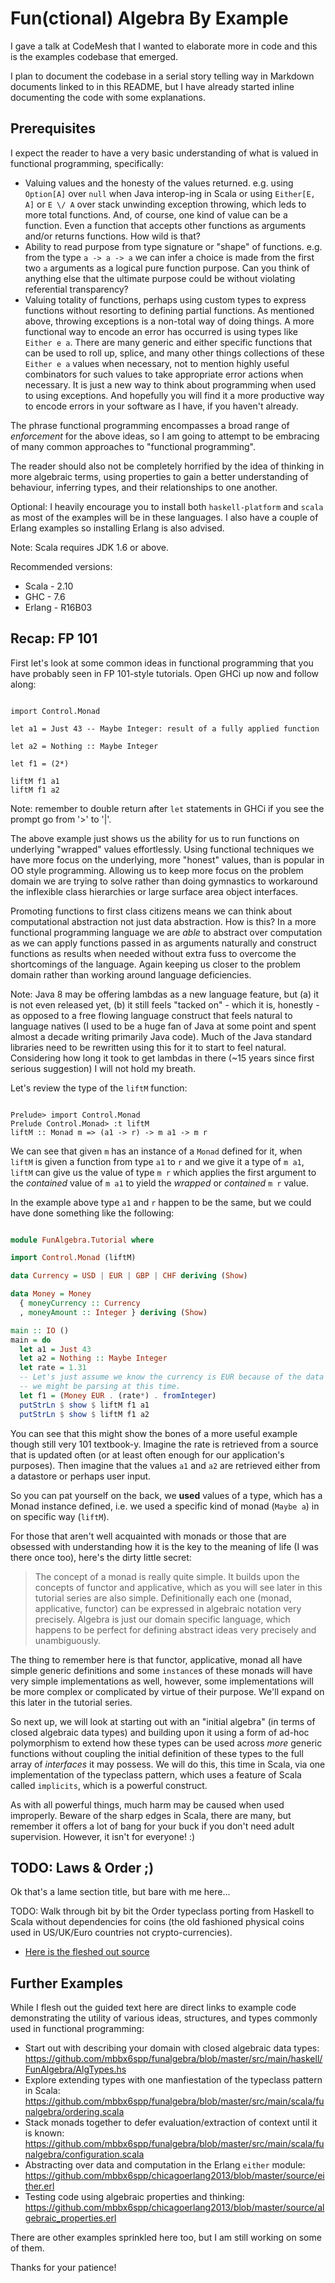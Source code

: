 # Fun(ctional) Algebra By Example

I gave a talk at CodeMesh that I wanted to elaborate more in code and this is
the examples codebase that emerged.

I plan to document the codebase in a serial story telling way in Markdown
documents linked to in this README, but I have already started inline
documenting the code with some explanations.

## Prerequisites

I expect the reader to have a very basic understanding of what is valued in
functional programming, specifically:
* Valuing values and the honesty of the values returned. e.g. using `Option[A]`
  over `null` when Java interop-ing in Scala or using `Either[E, A]` or
  `E \/ A` over stack unwinding exception throwing, which leds to more total
  functions. And, of course, one kind of value can be a function. Even a
  function that accepts other functions as arguments and/or returns functions.
  How wild is that?
* Ability to read purpose from type signature or "shape" of functions. e.g.
  from the type `a -> a -> a` we can infer a choice is made from the
  first two `a` arguments as a logical pure function purpose. Can you think
  of anything else that the ultimate purpose could be without violating
  referential transparency?
* Valuing totality of functions, perhaps using custom types to express
  functions without resorting to defining partial functions. As mentioned
  above, throwing exceptions is a non-total way of doing things. A more
  functional way to encode an error has occurred is using types like
  `Either e a`. There are many generic and either specific functions that
  can be used to roll up, splice, and many other things collections of these
  `Either e a` values when necessary, not to mention highly useful combinators
  for such values to take appropriate error actions when necessary. It is just
  a new way to think about programming when used to using exceptions. And
  hopefully you will find it a more productive way to encode errors in your
  software as I have, if you haven't already.

The phrase functional programming encompasses a broad range of *enforcement*
for the above ideas, so I am going to attempt to be embracing of many common
approaches to "functional programming".

The reader should also not be completely horrified by the idea of thinking in
more algebraic terms, using properties to gain a better understanding of
behaviour, inferring types, and their relationships to one another.

Optional: I heavily encourage you to install both `haskell-platform` and
`scala` as most of the examples will be in these languages. I also have a
couple of Erlang examples so installing Erlang is also advised.

Note: Scala requires JDK 1.6 or above.

Recommended versions:
* Scala - 2.10
* GHC - 7.6
* Erlang - R16B03

## Recap: FP 101

First let's look at some common ideas in functional programming that you
have probably seen in FP 101-style tutorials. Open GHCi up now and follow
along:

```ghci

import Control.Monad

let a1 = Just 43 -- Maybe Integer: result of a fully applied function

let a2 = Nothing :: Maybe Integer

let f1 = (2*)

liftM f1 a1
liftM f1 a2

```

Note: remember to double return after `let` statements in GHCi if you see
the prompt go from '>' to '|'.

The above example just shows us the ability for us to run functions on
underlying "wrapped" values effortlessly. Using functional techniques
we have more focus on the underlying, more "honest" values, than is
popular in OO style programming. Allowing us to keep more focus on the
problem domain we are trying to solve rather than doing gymnastics to
workaround the inflexible class hierarchies or large surface area object
interfaces.

Promoting functions to first class citizens means we can think about
computational abstraction not just data abstraction. How is this? In a
more functional programming language we are *able* to abstract over
computation as we can apply functions passed in as arguments naturally
and construct functions as results when needed without extra fuss to
overcome the shortcomings of the language. Again keeping us closer to
the problem domain rather than working around language deficiencies.

Note: Java 8 may be offering lambdas as a new language feature, but
(a) it is not even released yet, (b) it still feels "tacked on" -
which it is, honestly - as opposed to a free flowing language construct
that feels natural to language natives (I used to be a huge fan of
Java at some point and spent almost a decade writing primarily Java
code). Much of the Java standard libraries need to be rewritten using
this for it to start to feel natural. Considering how long it took to
get lambdas in there (~15 years since first serious suggestion) I will
not hold my breath.

Let's review the type of the `liftM` function:

```ghci

Prelude> import Control.Monad
Prelude Control.Monad> :t liftM
liftM :: Monad m => (a1 -> r) -> m a1 -> m r

```

We can see that given `m` has an instance of a `Monad` defined for it, when
`liftM` is given a function from type `a1` to `r` and we give it a type of
`m a1`, `liftM` can give us the value of type `m r` which applies the first
argument to the *contained* value of `m a1` to yield the *wrapped* or
*contained* `m r` value.

In the example above type `a1` and `r` happen to be the same, but we could
have done something like the following:

```haskell

module FunAlgebra.Tutorial where

import Control.Monad (liftM)

data Currency = USD | EUR | GBP | CHF deriving (Show)

data Money = Money
  { moneyCurrency :: Currency
  , moneyAmount :: Integer } deriving (Show)

main :: IO ()
main = do
  let a1 = Just 43
  let a2 = Nothing :: Maybe Integer
  let rate = 1.31
  -- Let's just assume we know the currency is EUR because of the data feed
  -- we might be parsing at this time.
  let f1 = (Money EUR . (rate*) . fromInteger)
  putStrLn $ show $ liftM f1 a1
  putStrLn $ show $ liftM f1 a2

```

You can see that this might show the bones of a more useful example
though still very 101 textbook-y. Imagine the rate is retrieved
from a source that is updated often (or at least often enough for
our application's purposes). Then imagine that the values `a1` and
`a2` are retrieved either from a datastore or perhaps user input.

So you can pat yourself on the back, we **used** values of a type,
which has a Monad instance defined, i.e. we used a specific kind of
monad (`Maybe a`) in on specific way (`liftM`).

For those that aren't well acquainted with monads or those that
are obsessed with understanding how it is the key to the meaning
of life (I was there once too), here's the dirty little secret:

> The concept of a monad is really quite simple. It builds upon
> the concepts of functor and applicative, which as you will see
> later in this tutorial series are also simple. Definitionally
> each one (monad, applicative, functor) can be expressed in
> algebraic notation very precisely. Algebra is just our domain
> specific language, which happens to be perfect for defining
> abstract ideas very precisely and unambiguously.

The thing to remember here is that functor, applicative, monad
all have simple generic definitions and some `instance`s of these
monads will have very simple implementations as well, however,
some implementations will be more complex or complicated by
virtue of their purpose. We'll expand on this later in the tutorial
series.

So next up, we will look at starting out with an "initial algebra"
(in terms of closed algebraic data types) and building upon it
using a form of ad-hoc polymorphism to extend how these types
can be used across *more* generic functions without coupling
the initial definition of these types to the full array of
*interfaces* it may possess. We will do this, this time in Scala,
via one implementation of the typeclass pattern, which uses a
feature of Scala called `implicits`, which is a powerful construct.

As with all powerful things, much harm may be caused when used
improperly. Beware of the sharp edges in Scala, there are many,
but remember it offers a lot of bang for your buck if you don't
need adult supervision. However, it isn't for everyone! :)

## TODO: Laws & Order ;)

Ok that's a lame section title, but bare with me here...

TODO: Walk through bit by bit the Order typeclass porting from
Haskell to Scala without dependencies for coins (the old fashioned
physical coins used in US/UK/Euro countries not crypto-currencies).

* [Here is the fleshed out source](https://github.com/mbbx6spp/funalgebra/blob/master/src/main/scala/funalgebra/ordering.scala)

## Further Examples

While I flesh out the guided text here are direct links to example code
demonstrating the utility of various ideas, structures, and types commonly
used in functional programming:

* Start out with describing your domain with closed algebraic data types: https://github.com/mbbx6spp/funalgebra/blob/master/src/main/haskell/FunAlgebra/AlgTypes.hs
* Explore extending types with one manfiestation of the typeclass pattern in Scala: https://github.com/mbbx6spp/funalgebra/blob/master/src/main/scala/funalgebra/ordering.scala
* Stack monads together to defer evaluation/extraction of context until it is known: https://github.com/mbbx6spp/funalgebra/blob/master/src/main/scala/funalgebra/configuration.scala
* Abstracting over data and computation in the Erlang `either` module: https://github.com/mbbx6spp/chicagoerlang2013/blob/master/source/either.erl
* Testing code using algebraic properties and thinking: https://github.com/mbbx6spp/chicagoerlang2013/blob/master/source/algebraic_properties.erl

There are other examples sprinkled here too, but I am still working on some
of them.

Thanks for your patience!
